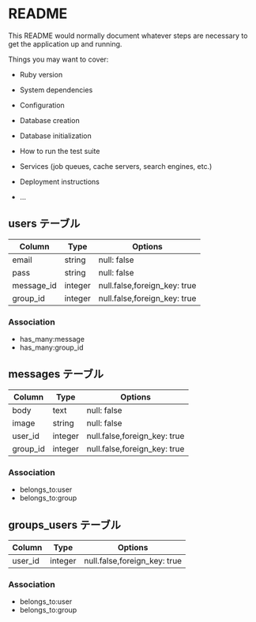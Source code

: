 # README

This README would normally document whatever steps are necessary to get the
application up and running.

Things you may want to cover:

* Ruby version

* System dependencies

* Configuration

* Database creation

* Database initialization

* How to run the test suite

* Services (job queues, cache servers, search engines, etc.)

* Deployment instructions

* ...


## users テーブル
| Column | Type | Options     |
|--------|------|-------------|
|email|string|null: false     |
|pass |string|null: false     |
|message_id |integer|null.false,foreign_key: true |
|group_id |integer|null.false,foreign_key: true |

### Association
- has_many:message
- has_many:group_id


## messages テーブル
| Column | Type | Options     |
|--------|------|-------------|
|body|text|null: false     |
|image |string|null: false     |
|user_id |integer|null.false,foreign_key: true |
|group_id |integer|null.false,foreign_key: true |

### Association
- belongs_to:user
- belongs_to:group


## groups_users テーブル
| Column | Type | Options     |
|--------|------|-------------|
|user_id |integer|null.false,foreign_key: true |

### Association
- belongs_to:user
- belongs_to:group